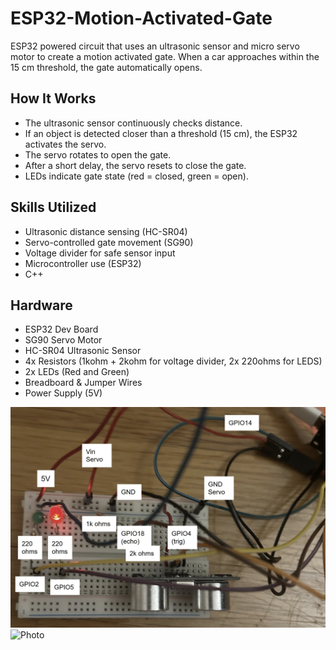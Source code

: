 # ESP32-Motion-Activated-Gate
ESP32 powered circuit that uses an ultrasonic sensor and micro servo motor to create a motion activated gate. When a car approaches within the 15 cm threshold, the gate automatically opens.

## How It Works
- The ultrasonic sensor continuously checks distance.
- If an object is detected closer than a threshold (15 cm), the ESP32 activates the servo.
- The servo rotates to open the gate.
- After a short delay, the servo resets to close the gate.
- LEDs indicate gate state (red = closed, green = open).

## Skills Utilized
- Ultrasonic distance sensing (HC-SR04)
- Servo-controlled gate movement (SG90)
- Voltage divider for safe sensor input
- Microcontroller use (ESP32)
- C++

## Hardware
- ESP32 Dev Board
- SG90 Servo Motor
- HC-SR04 Ultrasonic Sensor
- 4x Resistors (1kohm + 2kohm for voltage divider, 2x 220ohms for LEDS)
- 2x LEDs (Red and Green)
- Breadboard & Jumper Wires
- Power Supply (5V)

![Circuit Diagram](project1_diagram.jpg)
![Photo](project1_img1.jpg)
